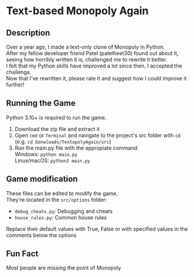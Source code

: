 # Text-based Monopoly Again

## Description

Over a year ago, I made a text-only clone of Monopoly in Python.  
After my fellow developer friend Patel (patelheet30) found out about it,  
seeing how horribly written it is, challenged me to rewrite it better.  
I felt that my Python skills have improved a lot since then, I accepted the challenge.  
Now that I've rewritten it, please rate it and suggest how I could improve it further!

## Running the Game

Python 3.10+ is required to run the game.

1. Download the zip file and extract it
2. Open ```cmd``` or ```Terminal``` and navigate to the project's src folder
   with ```cd```  
   (e.g. ```cd Donwloads/TextopolyAgain/src```)
3. Run the main.py file with the appropiate command:  
   Windows: ```python main.py```  
   Linux/macOS: ```python3 main.py```

## Game modification

These files can be edited to modify the game,  
They're located in the ```src/options``` folder:

- ```debug_cheats.py```: Debugging and cheats
- ```house_rules.py```: Common house rules

Replace their default values with True, False
or with specified values in the comments below the options

## Fun Fact

Most people are missing the point of Monopoly
